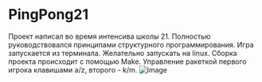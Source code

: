 # PingPong21
Проект написал во время интенсива школы 21. Полностью руководствовался принципами структурного программирования.
Игра запускается из терминала. Желательно запускать на linux. Сборка проекта происходит с помощью Make.
Управление ракеткой первого игрока клавишами a/z, второго - k/m.
![image](https://github.com/mxkxrskx/PingPong21/assets/85743310/af250392-f7cf-455e-a69e-b2b1919106ab)
